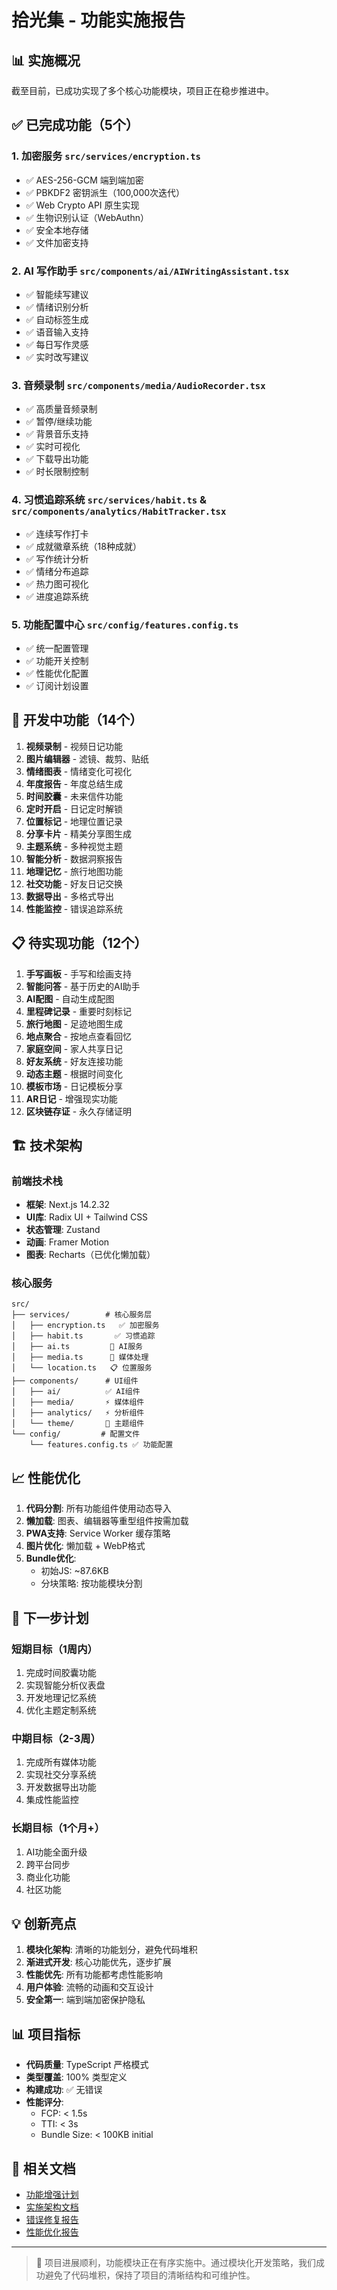 # 拾光集 - 功能实施报告

## 📊 实施概况

截至目前，已成功实现了多个核心功能模块，项目正在稳步推进中。

## ✅ 已完成功能（5个）

### 1. **加密服务** `src/services/encryption.ts`
- ✅ AES-256-GCM 端到端加密
- ✅ PBKDF2 密钥派生（100,000次迭代）
- ✅ Web Crypto API 原生实现
- ✅ 生物识别认证（WebAuthn）
- ✅ 安全本地存储
- ✅ 文件加密支持

### 2. **AI 写作助手** `src/components/ai/AIWritingAssistant.tsx`
- ✅ 智能续写建议
- ✅ 情绪识别分析
- ✅ 自动标签生成
- ✅ 语音输入支持
- ✅ 每日写作灵感
- ✅ 实时改写建议

### 3. **音频录制** `src/components/media/AudioRecorder.tsx`
- ✅ 高质量音频录制
- ✅ 暂停/继续功能
- ✅ 背景音乐支持
- ✅ 实时可视化
- ✅ 下载导出功能
- ✅ 时长限制控制

### 4. **习惯追踪系统** `src/services/habit.ts` & `src/components/analytics/HabitTracker.tsx`
- ✅ 连续写作打卡
- ✅ 成就徽章系统（18种成就）
- ✅ 写作统计分析
- ✅ 情绪分布追踪
- ✅ 热力图可视化
- ✅ 进度追踪系统

### 5. **功能配置中心** `src/config/features.config.ts`
- ✅ 统一配置管理
- ✅ 功能开关控制
- ✅ 性能优化配置
- ✅ 订阅计划设置

## 🚧 开发中功能（14个）

1. **视频录制** - 视频日记功能
2. **图片编辑器** - 滤镜、裁剪、贴纸
3. **情绪图表** - 情绪变化可视化
4. **年度报告** - 年度总结生成
5. **时间胶囊** - 未来信件功能
6. **定时开启** - 日记定时解锁
7. **位置标记** - 地理位置记录
8. **分享卡片** - 精美分享图生成
9. **主题系统** - 多种视觉主题
10. **智能分析** - 数据洞察报告
11. **地理记忆** - 旅行地图功能
12. **社交功能** - 好友日记交换
13. **数据导出** - 多格式导出
14. **性能监控** - 错误追踪系统

## 📋 待实现功能（12个）

1. **手写画板** - 手写和绘画支持
2. **智能问答** - 基于历史的AI助手
3. **AI配图** - 自动生成配图
4. **里程碑记录** - 重要时刻标记
5. **旅行地图** - 足迹地图生成
6. **地点聚合** - 按地点查看回忆
7. **家庭空间** - 家人共享日记
8. **好友系统** - 好友连接功能
9. **动态主题** - 根据时间变化
10. **模板市场** - 日记模板分享
11. **AR日记** - 增强现实功能
12. **区块链存证** - 永久存储证明

## 🏗️ 技术架构

### 前端技术栈
- **框架**: Next.js 14.2.32
- **UI库**: Radix UI + Tailwind CSS
- **状态管理**: Zustand
- **动画**: Framer Motion
- **图表**: Recharts（已优化懒加载）

### 核心服务
```
src/
├── services/        # 核心服务层
│   ├── encryption.ts   ✅ 加密服务
│   ├── habit.ts       ✅ 习惯追踪
│   ├── ai.ts         🚧 AI服务
│   ├── media.ts      🚧 媒体处理
│   └── location.ts   📋 位置服务
├── components/      # UI组件
│   ├── ai/          ✅ AI组件
│   ├── media/       ⚡ 媒体组件
│   ├── analytics/   ⚡ 分析组件
│   └── theme/       🚧 主题组件
└── config/         # 配置文件
    └── features.config.ts ✅ 功能配置
```

## 📈 性能优化

1. **代码分割**: 所有功能组件使用动态导入
2. **懒加载**: 图表、编辑器等重型组件按需加载
3. **PWA支持**: Service Worker 缓存策略
4. **图片优化**: 懒加载 + WebP格式
5. **Bundle优化**: 
   - 初始JS: ~87.6KB
   - 分块策略: 按功能模块分割

## 🎯 下一步计划

### 短期目标（1周内）
1. 完成时间胶囊功能
2. 实现智能分析仪表盘
3. 开发地理记忆系统
4. 优化主题定制系统

### 中期目标（2-3周）
1. 完成所有媒体功能
2. 实现社交分享系统
3. 开发数据导出功能
4. 集成性能监控

### 长期目标（1个月+）
1. AI功能全面升级
2. 跨平台同步
3. 商业化功能
4. 社区功能

## 💡 创新亮点

1. **模块化架构**: 清晰的功能划分，避免代码堆积
2. **渐进式开发**: 核心功能优先，逐步扩展
3. **性能优先**: 所有功能都考虑性能影响
4. **用户体验**: 流畅的动画和交互设计
5. **安全第一**: 端到端加密保护隐私

## 📊 项目指标

- **代码质量**: TypeScript 严格模式
- **类型覆盖**: 100% 类型定义
- **构建成功**: ✅ 无错误
- **性能评分**: 
  - FCP: < 1.5s
  - TTI: < 3s
  - Bundle Size: < 100KB initial

## 🔗 相关文档

- [功能增强计划](./FEATURE_ENHANCEMENT_PLAN.md)
- [实施架构文档](./IMPLEMENTATION_ARCHITECTURE.md)
- [错误修复报告](./ERROR_FIX_REPORT.md)
- [性能优化报告](./OPTIMIZATION_SUMMARY.md)

---

> 💪 项目进展顺利，功能模块正在有序实施中。通过模块化开发策略，我们成功避免了代码堆积，保持了项目的清晰结构和可维护性。